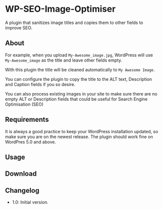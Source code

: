 # WP-SEO-Image-Optimiser
A plugin that sanitizes image titles and copies them to other fields to improve SEO.

## About

For example, when you upload `My-Awesome_image.jpg`, WordPress will use `My-Awesome_image` as the title and leave other fields empty.

With this plugin the title will be cleaned automatically to `My Awesome Image`.

You can configure the plugin to copy the title to the ALT text, Description and Caption fields if you so desire.

You can also process existing images in your site to make sure there are no empty ALT or Description fields that could be useful for Search Engine Optimisation (SEO)

## Requirements

It is always a good practice to keep your WordPress installation updated, so make sure you are on the newest release. The plugin should work fine on WordPres 5.0 and above.

## Usage

## Download

## Changelog

- 1.0: Initial version.
